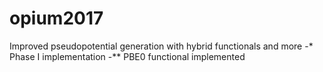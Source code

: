 # opium2017
Improved pseudopotential generation with hybrid functionals and more
-* Phase I implementation
-** PBE0 functional implemented
